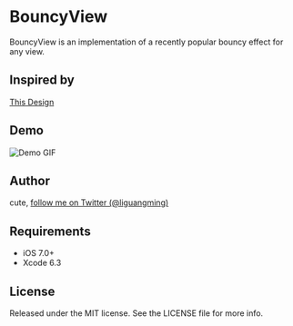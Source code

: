 # BouncyView

BouncyView is an implementation of a recently popular bouncy effect for any view.

## Inspired by

[This Design](https://dribbble.com/shots/1949368-Sidebar-animation)

## Demo

![Demo GIF](https://raw.githubusercontent.com/cute/DLWBouncyView/master/demo.gif)

## Author

cute, [follow me on Twitter (@liguangming)](https://twitter.com/liguangming)

## Requirements

- iOS 7.0+
- Xcode 6.3

## License

Released under the MIT license. See the LICENSE file for more info.
